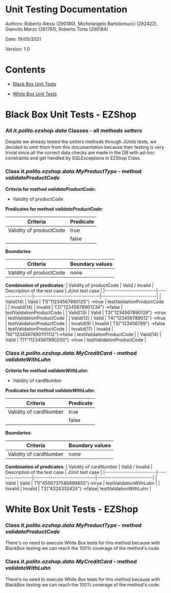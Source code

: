 # Unit Testing Documentation

Authors: Roberto Alessi (290180), Michelangelo Bartolomucci (292422), Gianvito Marzo (281761), Roberto Torta (290184)

Date: 19/05/2021

Version: 1.0

# Contents

- [Black Box Unit Tests](#black-box-unit-tests)

- [White Box Unit Tests](#white-box-unit-tests)

# Black Box Unit Tests - EZShop

### **All *it.polito.ezshop.data* Classes - all methods *setters***

Despite we already tested the setters methods through JUnits tests, we decided to omit them from this documentation because their testing is very trivial since all the correct data checks are made in the DB with ad-hoc constraints and get handled by SQLExceptions in EZShop Class.

 ### **Class *it.polito.ezshop.data.MyProductType* - method *validateProductCode***

**Criteria for method *validateProductCode*:**
	
 - Validity of productCode

**Predicates for method *validateProductCode*:**

| Criteria                | Predicate      |
| ----------------------  | -------------- |
| Validity of productCode |      true      |
|                         |      false     |

**Boundaries**:

| Criteria                | Boundary values |
| ----------------------- | --------------- |
| Validity of productCode | none            |

**Combination of predicates**:
| Validity of productCode | Valid / Invalid | Description of the test case   | JUnit test case           |
|-------------------------|-----------------|--------------------------------|---------------------------|
|  Valid(14)              |   Valid         | T1("11234567890125")   ->true  | testValidationProductCode |
|  Invalid(14)            |   Invalid       | T2("12345678901234")   ->false | testValidationProductCode |
|  Valid(13)              |   Valid         | T3("1234567890128")    ->true  | testValidationProductCode |
|  Valid(12)              |   Valid         | T4("123456789012")     ->true  | testValidationProductCode |
|  Invalid(9)             |   Invalid       | T5("123456789")        ->false | testValidationProductCode |
|  Invalid(17)            |   Invalid       | T6("12345678901111112")->false | testValidationProductCode |
|  Valid(14)              |   Valid         | T7("11234567890200")   ->true  | testValidationProductCode |

### **Class *it.polito.ezshop.data.MyCreditCard* - method *validateWithLuhn***

**Criteria for method *validateWithLuhn*:**
	
 - Validity of cardNumber

**Predicates for method *validateWithLuhn*:**

| Criteria                | Predicate      |
| ----------------------  | -------------- |
| Validity of cardNumber  |      true      |
|                         |      false     |

**Boundaries**:

| Criteria               | Boundary values |
| ---------------------- | --------------- |
| Validity of cardNumber | none            |

**Combination of predicates**:
| Validity of cardNumber  | Valid / Invalid | Description of the test case | JUnit test case           |
|-------------------------|-----------------|------------------------------|---------------------------|
|  Valid                  |   Valid         | T1("4556737586899855")->true | testValidationWithLuhn    |
|  Invalid                |   Invalid       | T2("4324332424")      ->false| testValidationWithLuhn    |

# White Box Unit Tests - EZShop

### **Class *it.polito.ezshop.data.MyProductType* - method *validateProductCode***

There's no need to execute White Box tests for this method because with BlackBox testing we can reach the 100% coverage of the method's code.

### **Class *it.polito.ezshop.data.MyCreditCard* - method *validateWithLuhn***

There's no need to execute White Box tests for this method because with BlackBox testing we can reach the 100% coverage of the method's code.